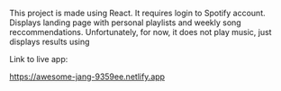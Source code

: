 This project is made using React. It requires login to Spotify account. Displays landing page with personal playlists and weekly song reccommendations. Unfortunately, for now, it does not play music, just displays results using 

Link to live app:

https://awesome-jang-9359ee.netlify.app
